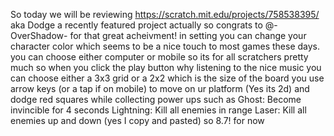So today we will be reviewing https://scratch.mit.edu/projects/758538395/ aka Dodge a recently featured project actually so congrats to @-OverShadow- for that great acheivment! in setting you can change your character color which seems to be a nice touch to most games these days. you can choose either computer or mobile so its for all scratchers pretty much so when you click the play button why listening to the nice music you can choose either a 3x3 grid or a 2x2 which is the size of the board you use arrow keys (or a tap if on mobile) to move on ur platform (Yes its 2d) and dodge red squares while collecting power ups such as Ghost: Become invincible for 4 seconds
Lightning: Kill all enemies in range
Laser: Kill all enemies up and down (yes I copy and pasted) so 8.7! for now 